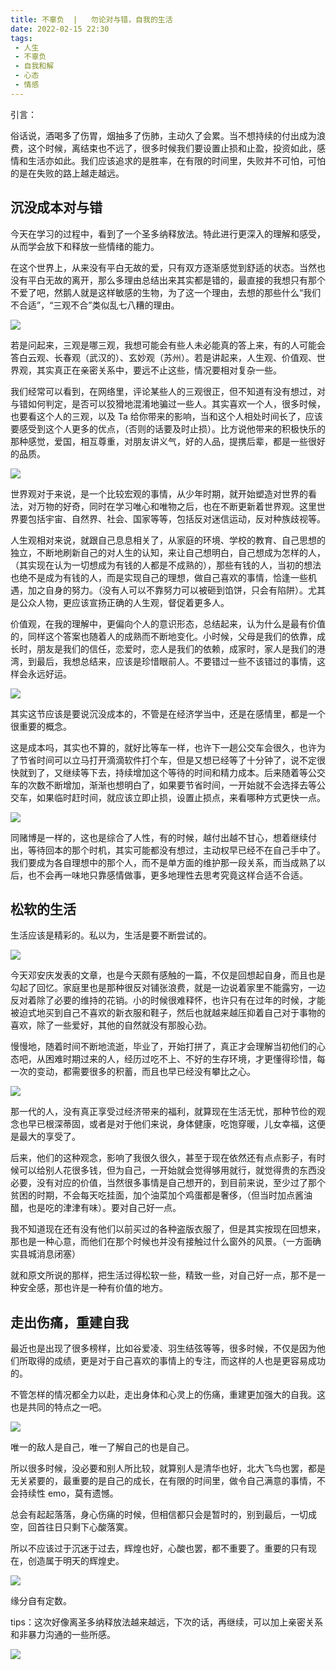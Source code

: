 ```yaml
---
title: 不辜负  |   勿论对与错，自我的生活 
date: 2022-02-15 22:30
tags: 
 - 人生
 - 不辜负
 - 自我和解
 - 心态
 - 情感
---
```


引言：

俗话说，酒喝多了伤胃，烟抽多了伤肺，主动久了会累。当不想持续的付出成为浪费，这个时候，离结束也不远了，很多时候我们要设置止损和止盈，投资如此，感情和生活亦如此。我们应该追求的是胜率，在有限的时间里，失败并不可怕，可怕的是在失败的路上越走越远。

## 沉没成本对与错



今天在学习的过程中，看到了一个圣多纳释放法。特此进行更深入的理解和感受，从而学会放下和释放一些情绪的能力。

在这个世界上，从来没有平白无故的爱，只有双方逐渐感觉到舒适的状态。当然也没有平白无故的离开，那么多理由总结出来其实都是错的，最直接的我想只有那个不爱了吧，然鹅人就是这样敏感的生物，为了这一个理由，去想的那些什么“我们不合适”，“三观不合”类似乱七八糟的理由。

![](https://dubuqingfeng.oss-cn-hongkong.aliyuncs.com/blog/life/202201-bugufu-wulunduihecuo-ziwodeshenghuo/00.jfif)


若是问起来，三观是哪三观，我想可能会有些人未必能真的答上来，有的人可能会答白云观、长春观（武汉的）、玄妙观（苏州）。若是讲起来，人生观、价值观、世界观，其实真正在亲密关系中，要远不止这些，情况要相对复杂一些。

我们经常可以看到，在网络里，评论某些人的三观很正，但不知道有没有想过，对与错如何判定，是否可以狡猾地混淆地骗过一些人。其实喜欢一个人，很多时候，也要看这个人的三观，以及 Ta 给你带来的影响，当和这个人相处时间长了，应该要感受到这个人更多的优点，（否则的话要及时止损）。比方说他带来的积极快乐的那种感觉，爱国，相互尊重，对朋友讲义气，好的人品，提携后辈，都是一些很好的品质。

![](https://dubuqingfeng.oss-cn-hongkong.aliyuncs.com/blog/life/202202-bugufu-wulunduihecuo-ziwodeshenghuo/01.jfif)


世界观对于来说，是一个比较宏观的事情，从少年时期，就开始塑造对世界的看法，对万物的好奇，同时在学习唯心和唯物之后，也在不断更新着世界观。这里世界要包括宇宙、自然界、社会、国家等等，包括反对迷信运动，反对种族歧视等。

人生观相对来说，就跟自己息息相关了，从家庭的环境、学校的教育、自己思想的独立，不断地刷新自己的对人生的认知，来让自己想明白，自己想成为怎样的人，（其实现在认为一切想成为有钱的人都是不成熟的），那些有钱的人，当初的想法也绝不是成为有钱的人，而是实现自己的理想，做自己喜欢的事情，恰逢一些机遇，加之自身的努力。（没有人可以不靠努力可以被砸到馅饼，只会有陷阱）。尤其是公众人物，更应该宣扬正确的人生观，督促着更多人。

价值观，在我的理解中，更偏向个人的意识形态，总结起来，认为什么是最有价值的，同样这个答案也随着人的成熟而不断地变化。小时候，父母是我们的依靠，成长时，朋友是我们的信任，恋爱时，恋人是我们的依赖，成家时，家人是我们的港湾，到最后，我想总结来，应该是珍惜眼前人。不要错过一些不该错过的事情，这样会永远好运。

![](https://dubuqingfeng.oss-cn-hongkong.aliyuncs.com/blog/life/202202-bugufu-wulunduihecuo-ziwodeshenghuo/02.jfif)


其实这节应该是要说沉没成本的，不管是在经济学当中，还是在感情里，都是一个很重要的概念。

这是成本吗，其实也不算的，就好比等车一样，也许下一趟公交车会很久，也许为了节省时间可以立马打开滴滴软件打个车，但是又想已经等了十分钟了，说不定很快就到了，又继续等下去，持续增加这个等待的时间和精力成本。后来随着等公交车的次数不断增加，渐渐也想明白了，如果要节省时间，一开始就不会选择去等公交车，如果临时赶时间，就应该立即止损，设置止损点，来看哪种方式更快一点。

![](https://dubuqingfeng.oss-cn-hongkong.aliyuncs.com/blog/life/202202-bugufu-wulunduihecuo-ziwodeshenghuo/03.jfif)


同赌博是一样的，这也是综合了人性，有的时候，越付出越不甘心，想着继续付出，等待回本的那个时机，其实可能都没有想过，主动权早已经不在自己手中了。我们要成为各自理想中的那个人，而不是单方面的维护那一段关系，而当成熟了以后，也不会再一味地只靠感情做事，更多地理性去思考究竟这样合适不合适。

## 松软的生活

生活应该是精彩的。私以为，生活是要不断尝试的。

![](https://dubuqingfeng.oss-cn-hongkong.aliyuncs.com/blog/life/202202-bugufu-wulunduihecuo-ziwodeshenghuo/04.jfif)


今天邓安庆发表的文章，也是今天颇有感触的一篇，不仅是回想起自身，而且也是勾起了回忆。家庭里也是那种很反对铺张浪费，就是一边说着家里不能露穷，一边反对着除了必要的维持的花销。小的时候很难释怀，也许只有在过年的时候，才能被迫式地买到自己不喜欢的新衣服和鞋子，然后也就越来越压抑着自己对于事物的喜欢，除了一些爱好，其他的自然就没有那股心劲。

慢慢地，随着时间不断地流逝，毕业了，开始打拼了，真正才会理解当初他们的心态吧，从困难时期过来的人，经历过吃不上、不好的生存环境，才更懂得珍惜，每一次的变动，都需要很多的积蓄，而且也早已经没有攀比之心。

![](https://dubuqingfeng.oss-cn-hongkong.aliyuncs.com/blog/life/202202-bugufu-wulunduihecuo-ziwodeshenghuo/05.jfif)


那一代的人，没有真正享受过经济带来的福利，就算现在生活无忧，那种节俭的观念也早已根深蒂固，或者是对于他们来说，身体健康，吃饱穿暖，儿女幸福，这便是最大的享受了。

后来，他们的这种观念，影响了我很久很久，甚至于现在依然还有点点影子，有时候可以给别人花很多钱，但为自己，一开始就会觉得够用就行，就觉得贵的东西没必要，没有对应的价值，当然很多事情是自己想开的，到目前来说，至少过了那个贫困的时期，不会每天吃挂面，加个油菜加个鸡蛋都是奢侈，（但当时加点酱油醋，也是吃的津津有味）。要对自己好一点。

我不知道现在还有没有他们以前买过的各种盗版衣服了，但是其实按现在回想来，那也是一种心意，而他们在那个时候也并没有接触过什么窗外的风景。（一方面确实县城消息闭塞）

就和原文所说的那样，把生活过得松软一些，精致一些，对自己好一点，那不是一种安全感，那也许是一种有价值的地方。

## 走出伤痛，重建自我

最近也是出现了很多榜样，比如谷爱凌、羽生结弦等等，很多时候，不仅是因为他们所取得的成绩，更是对于自己喜欢的事情上的专注，而这样的人也是更容易成功的。

不管怎样的情况都全力以赴，走出身体和心灵上的伤痛，重建更加强大的自我。这也是共同的特点之一吧。

![](https://dubuqingfeng.oss-cn-hongkong.aliyuncs.com/blog/life/202202-bugufu-wulunduihecuo-ziwodeshenghuo/06.jfif)

唯一的敌人是自己，唯一了解自己的也是自己。

所以很多时候，没必要和别人所比较，就算别人是清华也好，北大飞鸟也罢，都是无关紧要的，最重要的是自己的成长，在有限的时间里，做令自己满意的事情，不会持续性 emo，莫有遗憾。


总会有起起落落，身心伤痛的时候，但相信都只会是暂时的，别到最后，一切成空，回首往日只剩下心酸落寞。

所以不应该过于沉迷于过去，辉煌也好，心酸也罢，都不重要了。重要的只有现在，创造属于明天的辉煌史。

![](https://dubuqingfeng.oss-cn-hongkong.aliyuncs.com/blog/life/202202-bugufu-wulunduihecuo-ziwodeshenghuo/07.jfif)


缘分自有定数。

tips：这次好像离圣多纳释放法越来越远，下次的话，再继续，可以加上亲密关系和非暴力沟通的一些所感。

![](https://dubuqingfeng.oss-cn-hongkong.aliyuncs.com/blog/life/202202-bugufu-wulunduihecuo-ziwodeshenghuo/08.jfif)

